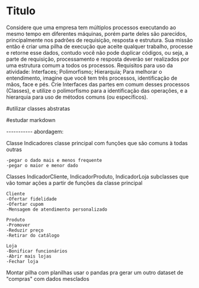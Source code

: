 # Titulo
Considere que uma empresa tem múltiplos processos executando ao mesmo tempo em diferentes máquinas, porém parte deles são parecidos, 
principalmente nos padrões de requisição, resposta e estrutura.
Sua missão então é criar uma pilha de execução que aceite qualquer trabalho, 
processe e retorne esse dados, contudo você não pode duplicar códigos, ou seja, a parte de requisição, processamento e resposta deverão ser realizados por uma estrutura comum a todos os processos.
Requisitos para uso da atividade:
Interfaces;
Polimorfismo;
Hierarquia;
Para melhorar o entendimento, imagine que você tem três processos, identificação de mãos, face e pés.
Crie Interfaces das partes em comum desses processos (Classes), 
e utilize o polimorfismo para a identificação das operações, e a hierarquia para uso de métodos comuns (ou específicos).


#utilizar classes abstratas

#estudar markdown

----------- abordagem:

Classe Indicadores
    classe principal com funções que são comuns à todas outras

    -pegar o dado mais e menos frequente
    -pegar o maior e menor dado

 Classes IndicadorCliente, IndicadorProduto, IndicadorLoja
    subclasses que vão tomar ações a partir de funções da classe principal

    Cliente
    -Ofertar fidelidade
    -Ofertar cupom
    -Mensagem de atendimento personalizado

    Produto
    -Promover
    -Reduzir preço
    -Retirar do catálogo

    Loja
    -Bonificar funcionários
    -Abrir mais lojas
    -Fechar loja







Montar pilha com planilhas
    usar o pandas pra gerar um outro dataset de "compras" com dados mesclados